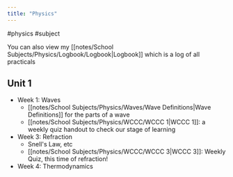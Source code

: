 ```yaml
---
title: "Physics"
---
```

#physics #subject

You can also view my [[notes/School Subjects/Physics/Logbook/Logbook|Logbook]] which is a log of all practicals
## Unit 1
- Week 1: Waves
	- [[notes/School Subjects/Physics/Waves/Wave Definitions|Wave Definitions]] for the parts of a wave
	- [[notes/School Subjects/Physics/WCCC/WCCC 1|WCCC 1]]: a weekly quiz handout to check our stage of learning
- Week 3: Refraction
	- Snell's Law, etc
	- [[notes/School Subjects/Physics/WCCC/WCCC 3|WCCC 3]]: Weekly Quiz, this time of refraction!
- Week 4: Thermodynamics